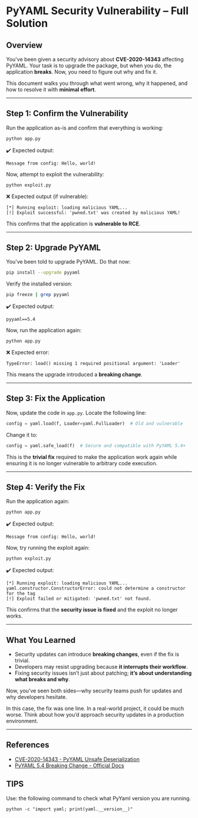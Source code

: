 # PyYAML Security Vulnerability – Full Solution

## Overview

You've been given a security advisory about **CVE-2020-14343** affecting PyYAML. Your task is to upgrade the package, but when you do, the application **breaks**. Now, you need to figure out why and fix it.

This document walks you through what went wrong, why it happened, and how to resolve it with **minimal effort**.

---

## Step 1: Confirm the Vulnerability

Run the application as-is and confirm that everything is working:

```sh
python app.py
```

✔️ Expected output:
```
Message from config: Hello, world!
```

Now, attempt to exploit the vulnerability:

```sh
python exploit.py
```

❌ Expected output (if vulnerable):
```
[*] Running exploit: loading malicious YAML...
[!] Exploit successful: 'pwned.txt' was created by malicious YAML!
```

This confirms that the application is **vulnerable to RCE**.

---

## Step 2: Upgrade PyYAML

You’ve been told to upgrade PyYAML. Do that now:

```sh
pip install --upgrade pyyaml
```

Verify the installed version:

```sh
pip freeze | grep pyyaml
```

✔️ Expected output:
```
pyyaml==5.4
```

Now, run the application again:

```sh
python app.py
```

❌ Expected error:
```
TypeError: load() missing 1 required positional argument: 'Loader'
```

This means the upgrade introduced a **breaking change**.

---

## Step 3: Fix the Application

Now, update the code in `app.py`. Locate the following line:

```python
config = yaml.load(f, Loader=yaml.FullLoader)  # Old and vulnerable
```

Change it to:

```python
config = yaml.safe_load(f)  # Secure and compatible with PyYAML 5.4+
```

This is the **trivial fix** required to make the application work again while ensuring it is no longer vulnerable to arbitrary code execution.

---

## Step 4: Verify the Fix

Run the application again:

```sh
python app.py
```

✔️ Expected output:
```
Message from config: Hello, world!
```

Now, try running the exploit again:

```sh
python exploit.py
```

✔️ Expected output:
```
[*] Running exploit: loading malicious YAML...
yaml.constructor.ConstructorError: could not determine a constructor for the tag
[!] Exploit failed or mitigated: 'pwned.txt' not found.
```

This confirms that the **security issue is fixed** and the exploit no longer works.

---

## What You Learned

- Security updates can introduce **breaking changes**, even if the fix is trivial.
- Developers may resist upgrading because **it interrupts their workflow**.
- Fixing security issues isn’t just about patching; **it’s about understanding what breaks and why**.

Now, you’ve seen both sides—why security teams push for updates and why developers hesitate. 

In this case, the fix was one line. In a real-world project, it could be much worse. Think about how you’d approach security updates in a production environment. 

---

## References

- [CVE-2020-14343 - PyYAML Unsafe Deserialization](https://nvd.nist.gov/vuln/detail/CVE-2020-14343)
- [PyYAML 5.4 Breaking Change - Official Docs](https://github.com/yaml/pyyaml/blob/master/CHANGES)


## TIPS

Use: the following command to check what PyYaml version you are running.

```
python -c "import yaml; print(yaml.__version__)"
```